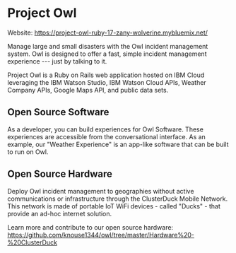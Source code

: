 # Project Owl

Website:  https://project-owl-ruby-17-zany-wolverine.mybluemix.net/

Manage large and small disasters with the Owl incident management system.  Owl is designed to offer a fast, simple incident management experience --- just by talking to it.

Project Owl is a Ruby on Rails web application hosted on IBM Cloud leveraging the IBM Watson Studio, IBM Watson Cloud APIs, Weather Company APIs, Google Maps API, and public data sets.

## Open Source Software

As a developer, you can build experiences for Owl Software.  These experiences are accessible from the conversational interface.  As an example, our "Weather Experience" is an app-like software that can be built to run on Owl.

## Open Source Hardware

Deploy Owl incident management to geographies without active communications or infrastructure through the ClusterDuck Mobile Network.  This network is made of portable IoT WiFi devices - called "Ducks" - that provide an ad-hoc internet solution.  

Learn more and contribute to our open source hardware:  https://github.com/knouse1344/owl/tree/master/Hardware%20-%20ClusterDuck